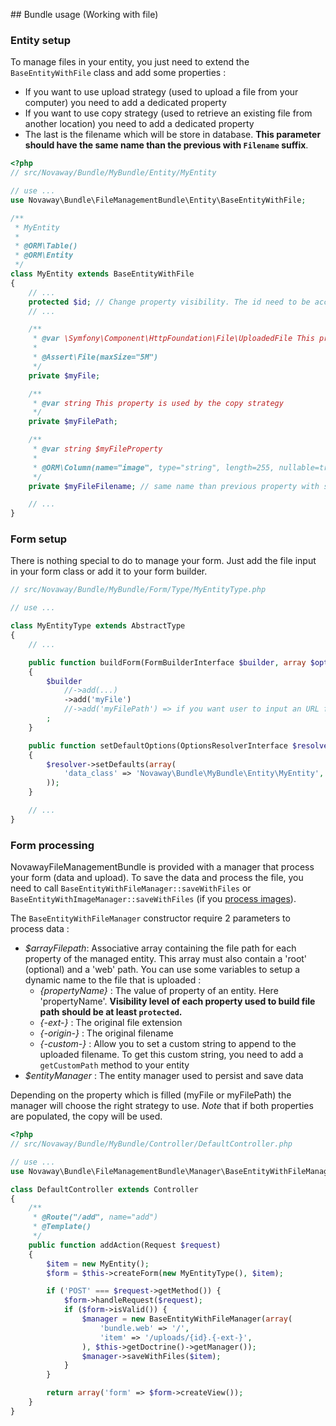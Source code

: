 ## Bundle usage (Working with file)

### Entity setup

To manage files in your entity, you just need to extend the `BaseEntityWithFile` class and add some properties :

* If you want to use upload strategy (used to upload a file from your computer) you need to add a dedicated property
* If you want to use copy strategy (used to retrieve an existing file from another location) you need to add a dedicated property
* The last is the filename which will be store in database. **This parameter should have the same name than the previous
with `Filename` suffix**.


``` php
<?php
// src/Novaway/Bundle/MyBundle/Entity/MyEntity

// use ...
use Novaway\Bundle\FileManagementBundle\Entity\BaseEntityWithFile;

/**
 * MyEntity
 *
 * @ORM\Table()
 * @ORM\Entity
 */
class MyEntity extends BaseEntityWithFile
{
    // ...
    protected $id; // Change property visibility. The id need to be accessible by parent class
    // ...

    /**
     * @var \Symfony\Component\HttpFoundation\File\UploadedFile This property is used by the upload strategy
     *
     * @Assert\File(maxSize="5M")
     */
    private $myFile;

    /**
     * @var string This property is used by the copy strategy
     */
    private $myFilePath;

    /**
     * @var string $myFileProperty
     *
     * @ORM\Column(name="image", type="string", length=255, nullable=true)
     */
    private $myFileFilename; // same name than previous property with suffix "Filename" and should be nullable

    // ...
}
```

### Form setup

There is nothing special to do to manage your form. Just add the file input in your form class or add it to your form
builder.

``` php
// src/Novaway/Bundle/MyBundle/Form/Type/MyEntityType.php

// use ...

class MyEntityType extends AbstractType
{
    // ...

    public function buildForm(FormBuilderInterface $builder, array $options)
    {
        $builder
            //->add(...)
            ->add('myFile')
            //->add('myFilePath') => if you want user to input an URL for file copy
        ;
    }

    public function setDefaultOptions(OptionsResolverInterface $resolver)
    {
        $resolver->setDefaults(array(
            'data_class' => 'Novaway\Bundle\MyBundle\Entity\MyEntity',
        ));
    }

    // ...
}
```

### Form processing

NovawayFileManagementBundle is provided with a manager that process your form (data and upload). To save the data and
process the file, you need to call `BaseEntityWithFileManager::saveWithFiles` or `BaseEntityWithImageManager::saveWithFiles`
(if you [process images](03-working-with-image.md)).

The `BaseEntityWithFileManager` constructor require 2 parameters to process data :

* *$arrayFilepath*: Associative array containing the file path for each property of the managed entity. This array must
also contain a 'root' (optional) and a 'web' path. You can use some variables to setup a dynamic name to the file that is
uploaded :
    * *{propertyName}* : The value of property of an entity. Here 'propertyName'. **Visibility level of each property used to build file path should be at least `protected`.**
    * *{-ext-}* : The original file extension
    * *{-origin-}* : The original filename
    * *{-custom-}* : Allow you to set a custom string to append to the uploaded filename. To get this custom string, you need
to add a `getCustomPath` method to your entity
* *$entityManager* : The entity manager used to persist and save data

Depending on the property which is filled (myFile or myFilePath) the manager will choose the right strategy to use.
*Note* that if both properties are populated, the copy will be used.

``` php
<?php
// src/Novaway/Bundle/MyBundle/Controller/DefaultController.php

// use ...
use Novaway\Bundle\FileManagementBundle\Manager\BaseEntityWithFileManager;

class DefaultController extends Controller
{
    /**
     * @Route("/add", name="add")
     * @Template()
     */
    public function addAction(Request $request)
    {
        $item = new MyEntity();
        $form = $this->createForm(new MyEntityType(), $item);

        if ('POST' === $request->getMethod()) {
            $form->handleRequest($request);
            if ($form->isValid()) {
                $manager = new BaseEntityWithFileManager(array(
                    'bundle.web' => '/',
                    'item' => '/uploads/{id}.{-ext-}',
                ), $this->getDoctrine()->getManager());
                $manager->saveWithFiles($item);
            }
        }

        return array('form' => $form->createView());
    }
}
```
